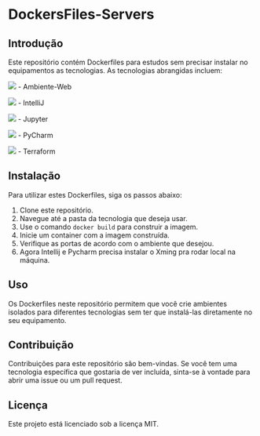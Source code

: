 # DockersFiles-Servers

## Introdução

Este repositório contém Dockerfiles para estudos sem precisar instalar no equipamentos as tecnologias. As tecnologias abrangidas incluem:

<img src="https://img.icons8.com/color/32/000000/web.png"/> - Ambiente-Web

<img src="https://img.icons8.com/color/32/000000/intellij-idea.png"/> - IntelliJ

<img src="https://img.icons8.com/color/32/000000/notebook.png"/> - Jupyter

<img src="https://img.icons8.com/color/32/000000/pycharm.png"/> - PyCharm

<img src="https://img.icons8.com/color/32/000000/terraform.png"/> - Terraform

## Instalação

Para utilizar estes Dockerfiles, siga os passos abaixo:

1. Clone este repositório.
2. Navegue até a pasta da tecnologia que deseja usar.
3. Use o comando `docker build` para construir a imagem.
4. Inicie um container com a imagem construída.
5. Verifique as portas de acordo com o ambiente que desejou.
6. Agora Intellij e Pycharm precisa instalar o Xming pra rodar local na máquina.

## Uso

Os Dockerfiles neste repositório permitem que você crie ambientes isolados para diferentes tecnologias sem ter que instalá-las diretamente no seu equipamento.

## Contribuição

Contribuições para este repositório são bem-vindas. Se você tem uma tecnologia específica que gostaria de ver incluída, sinta-se à vontade para abrir uma issue ou um pull request.

## Licença

Este projeto está licenciado sob a licença MIT.
